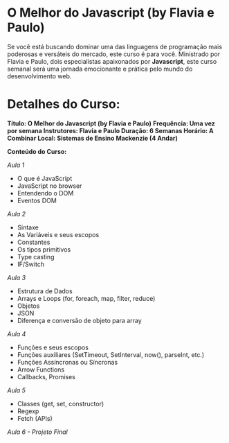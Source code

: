 # O Melhor do Javascript (by Flavia e Paulo)

Se você está buscando dominar uma das linguagens de programação mais poderosas e versáteis do mercado, este curso é para você. Ministrado por Flavia e Paulo, dois especialistas apaixonados por **Javascript**, este curso semanal será uma jornada emocionante e prática pelo mundo do desenvolvimento web.


# Detalhes do Curso:

**Título: O Melhor do Javascript (by Flavia e Paulo)**
**Frequência: Uma vez por semana
Instrutores: Flavia e Paulo
Duração: 6 Semanas
Horário: A Combinar
Local: Sistemas de Ensino Mackenzie (4 Andar)**

**Conteúdo do Curso:**

*Aula 1* 
- O que é JavaScript
- JavaScript no browser
- Entendendo o DOM
- Eventos DOM

*Aula 2* 

- Sintaxe
- As Variáveis e seus escopos
- Constantes
- Os tipos primitivos
- Type casting
- IF/Switch

*Aula 3* 

- Estrutura de Dados
- Arrays e Loops (for, foreach, map, filter, reduce)
- Objetos
- JSON
- Diferença e conversão de objeto para array

*Aula 4* 

- Funções e seus escopos
- Funções auxiliares (SetTimeout, SetInterval, now(), parseInt, etc.)
- Funções Assíncronas ou Síncronas
- Arrow Functions
- Callbacks, Promises

*Aula 5* 

- Classes (get, set, constructor)
- Regexp
- Fetch (APIs)

*Aula 6 - Projeto Final*
